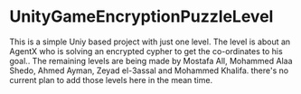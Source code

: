 # UnityGameEncryptionPuzzleLevel

This is a simple Uniy based project with just one level. 
The level is about an AgentX who is solving an encrypted cypher to get the co-ordinates to his goal..
The remaining levels are being made by Mostafa All, Mohammed Alaa Shedo, Ahmed Ayman, Zeyad el-3assal and Mohammed Khalifa.
there's no current plan to add those levels here in the mean time.
